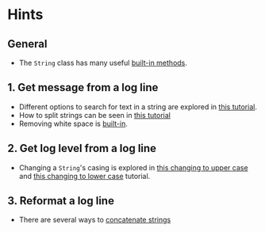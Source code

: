 # Hints

## General

- The `String` class has many useful [built-in methods][string-class].

## 1. Get message from a log line

- Different options to search for text in a string are explored in [this tutorial][tutorial-search-text-in-string].
- How to split strings can be seen in [this tutorial][tutorial-split-strings]
- Removing white space is [built-in][tutorial-trim-white-space].

## 2. Get log level from a log line

- Changing a `String`'s casing is explored in [this changing to upper case][tutorial-changing-case-upper] and [this changing to lower case][tutorial-changing-case-lower] tutorial.

## 3. Reformat a log line

- There are several ways to [concatenate strings][tutorial-concatenate-strings]

[string-class]: https://docs.oracle.com/javase/8/docs/api/java/lang/String.html
[tutorial-search-text-in-string]: https://javarevisited.blogspot.com/2016/10/how-to-check-if-string-contains-another-substring-in-java-indexof-example.html
[tutorial-trim-white-space]: https://www.geeksforgeeks.org/java-string-trim-method-example/
[tutorial-changing-case-upper]: https://www.javatpoint.com/java-string-touppercase
[tutorial-changing-case-lower]: https://www.javatpoint.com/java-string-tolowercase
[tutorial-concatenate-strings]: https://www.javatpoint.com/string-concatenation-in-java
[tutorial-split-strings]: https://www.geeksforgeeks.org/split-string-java-examples/